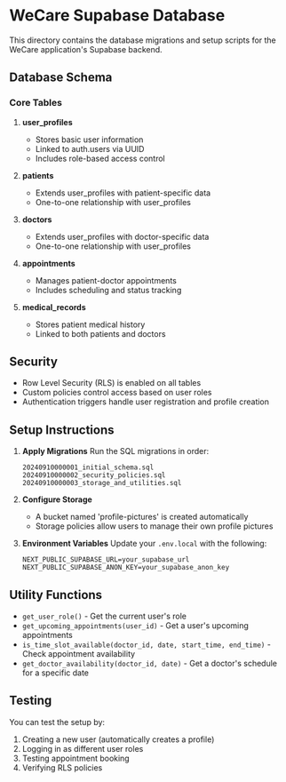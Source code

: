 # WeCare Supabase Database

This directory contains the database migrations and setup scripts for the WeCare application's Supabase backend.

## Database Schema

### Core Tables

1. **user_profiles**
   - Stores basic user information
   - Linked to auth.users via UUID
   - Includes role-based access control

2. **patients**
   - Extends user_profiles with patient-specific data
   - One-to-one relationship with user_profiles

3. **doctors**
   - Extends user_profiles with doctor-specific data
   - One-to-one relationship with user_profiles

4. **appointments**
   - Manages patient-doctor appointments
   - Includes scheduling and status tracking

5. **medical_records**
   - Stores patient medical history
   - Linked to both patients and doctors

## Security

- Row Level Security (RLS) is enabled on all tables
- Custom policies control access based on user roles
- Authentication triggers handle user registration and profile creation

## Setup Instructions

1. **Apply Migrations**
   Run the SQL migrations in order:
   ```
   20240910000001_initial_schema.sql
   20240910000002_security_policies.sql
   20240910000003_storage_and_utilities.sql
   ```

2. **Configure Storage**
   - A bucket named 'profile-pictures' is created automatically
   - Storage policies allow users to manage their own profile pictures

3. **Environment Variables**
   Update your `.env.local` with the following:
   ```
   NEXT_PUBLIC_SUPABASE_URL=your_supabase_url
   NEXT_PUBLIC_SUPABASE_ANON_KEY=your_supabase_anon_key
   ```

## Utility Functions

- `get_user_role()` - Get the current user's role
- `get_upcoming_appointments(user_id)` - Get a user's upcoming appointments
- `is_time_slot_available(doctor_id, date, start_time, end_time)` - Check appointment availability
- `get_doctor_availability(doctor_id, date)` - Get a doctor's schedule for a specific date

## Testing

You can test the setup by:
1. Creating a new user (automatically creates a profile)
2. Logging in as different user roles
3. Testing appointment booking
4. Verifying RLS policies

